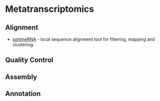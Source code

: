 # Metatranscriptomics

## Alignment 
* [sortmeRNA](https://github.com/biocore/sortmerna) - local sequence alignment tool for filtering, mapping and clustering.

## Quality Control

## Assembly

## Annotation
